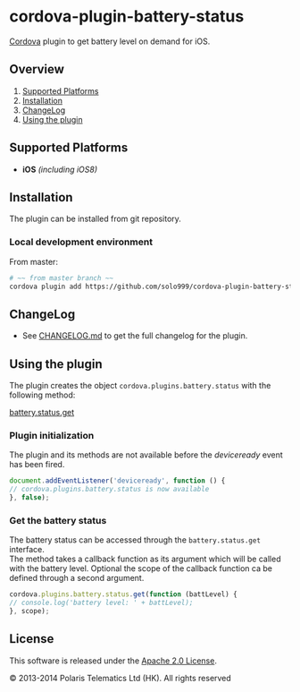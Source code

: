cordova-plugin-battery-status
=============================

[Cordova][cordova] plugin to get battery level on demand for iOS.

## Overview
1. [Supported Platforms](#supported-platforms)
2. [Installation](#installation)
3. [ChangeLog](#changelog)
4. [Using the plugin](#using-the-plugin)

## Supported Platforms
- __iOS__ *(including iOS8)*

## Installation
The plugin can be installed from git repository.

### Local development environment
From master:
```bash
# ~~ from master branch ~~
cordova plugin add https://github.com/solo999/cordova-plugin-battery-status.git
```

## ChangeLog
- See [CHANGELOG.md][changelog] to get the full changelog for the plugin.


## Using the plugin
The plugin creates the object `cordova.plugins.battery.status` with the following method:

[battery.status.get][get]

### Plugin initialization
The plugin and its methods are not available before the *deviceready* event has been fired.

```javascript
document.addEventListener('deviceready', function () {
// cordova.plugins.battery.status is now available
}, false);
```

### Get the battery status
The battery status can be accessed through the `battery.status.get` interface.<br>
The method takes a callback function as its argument which will be called with the battery level. Optional the scope of the callback function ca be defined through a second argument.

```javascript
cordova.plugins.battery.status.get(function (battLevel) {
// console.log('battery level: ' + battLevel);
}, scope);
```

## License

This software is released under the [Apache 2.0 License][apache2_license].

© 2013-2014 Polaris Telematics Ltd (HK). All rights reserved


[cordova]: https://cordova.apache.org
[CLI]: http://cordova.apache.org/docs/en/edge/guide_cli_index.md.html#The%20Command-line%20Interface
[PGB]: http://docs.build.phonegap.com/en_US/index.html
[PGB_plugin]: https://build.phonegap.com/plugins/1195
[changelog]: CHANGELOG.md
[get]: #get-the-battery-status
[apache2_license]: http://opensource.org/licenses/Apache-2.0


